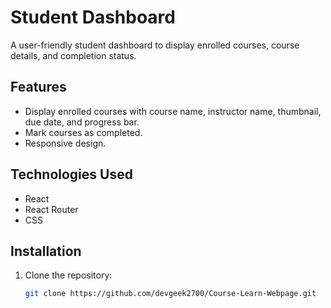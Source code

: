 # Student Dashboard

A user-friendly student dashboard to display enrolled courses, course details, and completion status.

## Features
- Display enrolled courses with course name, instructor name, thumbnail, due date, and progress bar.
- Mark courses as completed.
- Responsive design.

## Technologies Used
- React
- React Router
- CSS

## Installation
1. Clone the repository:
   ```sh
   git clone https://github.com/devgeek2700/Course-Learn-Webpage.git
